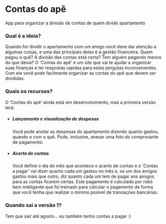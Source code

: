Contas do apê
===========

App para organizar a divisão de contas de quem divide apartamento

### Qual é a ideia?

Quando for dividir o apartamento com um amigo você deve dar atenção a algumas coisas, e uma das principais delas é a gestão financeira. Quem pagou o quê? A divisão das contas está certa? Tem alguém pagando menos do que devia?
O 'Contas do apê' é um site que vai te ajudar a organizar suas finanças e ter respostas rapidas para estas pergutas inconvenientes. Com ele você pode facilmente organizar as contas do apê que devem ser divididas.  

### Quais os recursos?

O 'Contas do apê' ainda está em desenvolvimento, mas a primeira versão terá:

* ##### Lançamento e visualização de despesas

  Você pode anotar as despesas do apartamento dizendo quanto gastou, quando e com o quê. Pode, inclusive, anexar uma foto do comprovante de pagamento.

* ##### Acerto de contas

  Você define o dia do mês que acontece o acerto de contas e o 'Contas a pagar' vai dizer quanto cada um gastou no mês e, se um dos amigos gastou mais que outro, diz quanto cada um tem de pagar aos amigos para as contas ficarem certas. Este pagamento é calculado por robô bem inteligente que foi treinado para calcular o pagamento de forma que você tenha que realizar o mínimo posível de transações bancárias.
  
### Quando sai a versão 1?

  Tem que sair até agosto... eu também tenho contas a pagar :)
